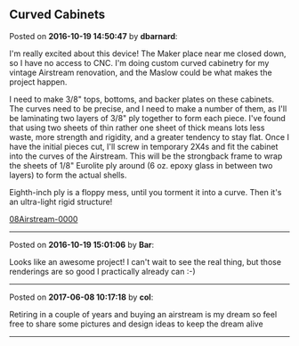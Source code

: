 ## Curved Cabinets
Posted on **2016-10-19 14:50:47** by **dbarnard**:

I'm really excited about this device! The Maker place near me closed down, so I have no access to CNC. I'm doing custom curved cabinetry for my vintage Airstream renovation, and the Maslow could be what makes the project happen. 



I need to make 3/8" tops, bottoms, and backer plates on these cabinets. The curves need to be precise, and I need to make a number of them, as I'll be laminating two layers of 3/8" ply together to form each piece. I've found that using two sheets of thin rather one sheet of thick means lots less waste, more strength and rigidity, and a greater tendency to stay flat.  Once I have the initial pieces cut, I'll screw in temporary 2X4s and fit the cabinet into the curves of the Airstream. This will be the strongback frame to wrap the sheets of 1/8" Eurolite ply around (6 oz. epoxy glass in between two layers) to form the actual shells.



Eighth-inch ply is a floppy mess, until you torment it into a curve. Then it's an ultra-light rigid structure!



 [08Airstream-0000](/images/Ni/0W/Ni0W_08airstream0000.jpg.jpg)

---

Posted on **2016-10-19 15:01:06** by **Bar**:

Looks like an awesome project! I can't wait to see the real thing, but those renderings are so good I practically already can :-)

---

Posted on **2017-06-08 10:17:18** by **col**:

Retiring in a couple of years and buying an airstream is my dream so feel free to share some pictures and design ideas to keep the dream alive

---

